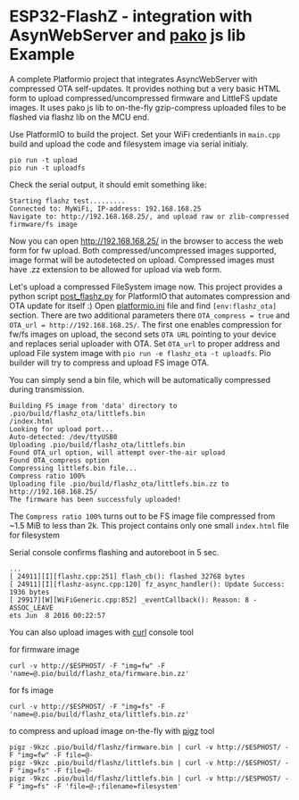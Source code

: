 ESP32-FlashZ - integration with AsynWebServer and [pako](https://github.com/nodeca/pako) js lib Example
======

A complete Platformio project that integrates AsyncWebServer with compressed OTA self-updates.
It provides nothing but a very basic HTML form to upload compressed/uncompressed firmware and LittleFS update images.
It uses pako js lib to on-the-fly gzip-compress uploaded files to be flashed via flashz lib on the MCU end.


Use PlatformIO to build the project. Set your WiFi credentianls in `main.cpp` build and upload the code and filesystem image via serial initialy.

```
pio run -t upload
pio run -t uploadfs
```

Check the serial output, it should emit something like:
```
Starting flashz test.........
Connected to: MyWiFi, IP-address: 192.168.168.25
Navigate to: http://192.168.168.25/, and upload raw or zlib-compressed firmware/fs image
```

Now you can open http://192.168.168.25/ in the browser to access the web form for fw upload. Both compressed/uncompressed images supported, image format will be autodetected on upload. Compressed images must have .zz extension to be allowed for upload via web form.

Let's upload a compressed FileSystem image now. This project provides a python script [post_flashz.py](post_flashz.py) for PlatformIO that automates compression and OTA update for itself :)
Open [platformio.ini](platformio.ini) file and find `[env:flashz_ota]` section. There are two additional parameters there `OTA_compress = true` and `OTA_url = http://192.168.168.25/`. The first one enables compression for fw/fs images on upload, the second sets `OTA URL` pointing to your device and replaces serial uploader with OTA. Set `OTA_url` to proper address and upload File system image with `pio run -e flashz_ota -t uploadfs`. Pio builder will try to compress and upload FS image OTA.

You can simply send a bin file, which will be automatically compressed during transmission.

```
Building FS image from 'data' directory to .pio/build/flashz_ota/littlefs.bin
/index.html
Looking for upload port...
Auto-detected: /dev/ttyUSB0
Uploading .pio/build/flashz_ota/littlefs.bin
Found OTA_url option, will attempt over-the-air upload
Found OTA_compress option
Compressing littlefs.bin file...
Compress ratio 100%
Uploading file .pio/build/flashz_ota/littlefs.bin.zz to http://192.168.168.25/
The firmware has been successfuly uploaded!
```

The `Compress ratio 100%` turns out to be FS image file compressed from ~1.5 MiB to less than 2k. This project contains only one small `index.html` file for filesystem

Serial console confirms flashing and autoreboot in 5 sec.

```
...
[ 24911][I][flashz.cpp:251] flash_cb(): flashed 32768 bytes
[ 24911][I][flashz-async.cpp:120] fz_async_handler(): Update Success: 1936 bytes
[ 29917][W][WiFiGeneric.cpp:852] _eventCallback(): Reason: 8 - ASSOC_LEAVE
ets Jun  8 2016 00:22:57
```

You can also upload images with [curl](https://curl.se/) console tool

for firmware image
```
curl -v http://$ESPHOST/ -F "img=fw" -F 'name=@.pio/build/flashz_ota/firmware.bin.zz'
```

for fs image
```
curl -v http://$ESPHOST/ -F "img=fs" -F 'name=@.pio/build/flashz_ota/littlefs.bin.zz'
```

to compress and upload image on-the-fly with [pigz](https://zlib.net/pigz/) tool
```
pigz -9kzc .pio/build/flashz/firmware.bin | curl -v http://$ESPHOST/ -F "img=fw" -F file=@-
pigz -9kzc .pio/build/flashz/littlefs.bin | curl -v http://$ESPHOST/ -F "img=fs" -F file=@-
pigz -9kzc .pio/build/flashz/littlefs.bin | curl -v http://$ESPHOST/ -F "img=fs" -F 'file=@-;filename=filesystem'
```
